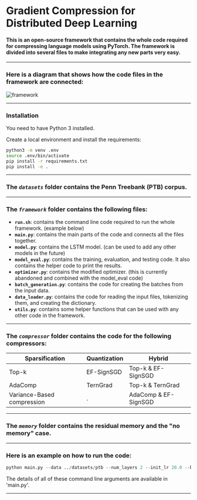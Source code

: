 # Gradient Compression for Distributed Deep Learning

#### This is an open-source framework that contains the whole code required for compressing language models using PyTorch. The framework is divided into several files to make integrating any new parts very easy. 

___

### Here is a diagram that shows how the code files in the framework are connected:
![framework](https://i.ibb.co/zG3P8Q1/compression3.jpg)
___

### Installation
You need to have Python 3 installed.

Create a local environment and install the requirements:
```bash
python3 -m venv .env
source .env/bin/activate
pip install -r requirements.txt
pip install -e .
```
___


### The *`datasets`* folder contains the Penn Treebank (PTB) corpus. 

___

### The *`framework`* folder contains the following files:
- **`run.sh`**: contains the command line code required to run the whole framework. (example below)
- **`main.py`**: contains the main parts of the code and connects all the files together.
- **`model.py`**: contains the LSTM model. (can be used to add any other models in the future)
- **`model_eval.py`**: contains the training, evaluation, and testing code. It also contains the helper code to print the results.
- **`optimizer.py`**: contains the modified optimizer. (this is currently abandoned and combined with the model_eval code)
- **`batch_generation.py`**: contains the code for creating the batches from the input data.
- **`data_loader.py`**: contains the code for reading the input files, tokenizing them, and creating the dictionary. 
- **`utils.py`**: contains some helper functions that can be used with any other code in the framework.

___

### The *`compressor`* folder contains the code for the following compressors:
Sparsification | Quantization | Hybrid
------------ | ------------- | -------------
Top-k | EF-SignSGD | Top-k & EF-SignSGD
AdaComp | TernGrad | Top-k & TernGrad
Variance-Based compression | . | AdaComp & EF-SignSGD

___

### The *`memory`* folder contains the residual memory and the "no memory" case.

___

### Here is an example on how to run the code:
```python
python main.py --data ../datasets/ptb --num_layers 2 --init_lr 20.0 --bptt 43 --dropout 0.7003 --lr_decay 0.0 --epochs 70 --eval_batch_size 10 --test_batch_size 10 --seed 1111 --log_interval 1 --clip 0.25 --use_gpu true --emb_size 700 --num_hid 700 --num_workers 1 --batch_size 128 --compressor topk --compress_ratio 0.001 --memory residual --exp_name Test_Experiment --project_name Test_Project
```
The details of all of these command line arguments are available in 'main.py'.

___
